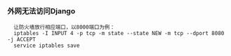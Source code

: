 ### 外网无法访问Django
```
  让防火墙放行相应端口，以8000端口为例：
  iptables -I INPUT 4 -p tcp -m state --state NEW -m tcp --dport 8080 -j ACCEPT
  service iptables save
```

